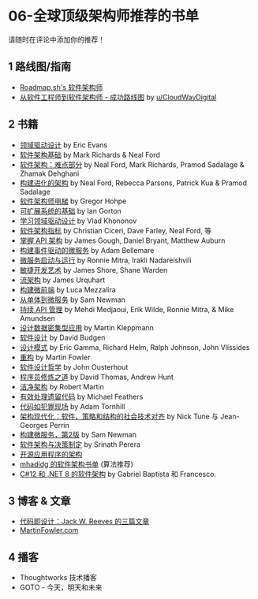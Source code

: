 # 06-全球顶级架构师推荐的书单

请随时在评论中添加你的推荐！

## 1 路线图/指南

- [Roadmap.sh's 软件架构师](https://roadmap.sh/software-architect)
- [从软件工程师到软件架构师 - 成功路线图](https://medium.com/@yt-cloudwaydigital/from-software-developer-to-software-architect-roadmap-to-success-695951521d9b) by [u/CloudWayDigital](https://www.reddit.com/user/CloudWayDigital/)

## 2 书籍

- [领域驱动设计](https://a.co/d/dq3PxSn) by Eric Evans
- [软件架构基础](https://a.co/d/359uhtV) by Mark Richards & Neal Ford
- [软件架构：难点部分](https://a.co/d/eFzaLaz) by Neal Ford, Mark Richards, Pramod Sadalage & Zhamak Dehghani
- [构建进化的架构](https://a.co/d/gU7TjI1) by Neal Ford, Rebecca Parsons, Patrick Kua & Pramod Sadalage
- [软件架构师电梯](https://a.co/d/4FmQ1hr) by Gregor Hohpe
- [可扩展系统的基础](https://a.co/d/8v3yYhq) by Ian Gorton
- [学习领域驱动设计](https://a.co/d/bNAoiya) by Vlad Khononov
- [软件架构指标](https://a.co/d/4q14ieF) by Christian Ciceri, Dave Farley, Neal Ford, 等
- [掌握 API 架构](https://a.co/d/1epU4oE) by James Gough, Daniel Bryant, Matthew Auburn
- [构建事件驱动的微服务](https://a.co/d/bEatOoD) by Adam Bellemare
- [微服务启动与运行](https://a.co/d/01j6OVg) by Ronnie Mitra, Irakli Nadareishvili
- [敏捷开发艺术](https://a.co/d/45dTOqv) by James Shore, Shane Warden
- [流架构](https://a.co/d/gXtk3ix) by James Urquhart
- [构建微前端](https://a.co/d/4ZWCt5c) by Luca Mezzalira
- [从单体到微服务](https://a.co/d/48WBzNv) by Sam Newman
- [持续 API 管理](https://a.co/d/3p5BiBI) by Mehdi Medjaoui, Erik Wilde, Ronnie Mitra, & Mike Amundsen
- [设计数据密集型应用](https://a.co/d/ahe9ilE) by Martin Kleppmann
- [软件设计](https://a.co/d/gO4s792) by David Budgen
- [设计模式](https://a.co/d/it9HZyn) by Eric Gamma, Richard Helm, Ralph Johnson, John Vlissides
- [重构](https://a.co/d/4aptQyD) by Martin Fowler
- [软件设计哲学](https://a.co/d/3Js1P9K) by John Ousterhout
- [程序员修炼之道](https://a.co/d/7ZbAZZt) by David Thomas, Andrew Hunt
- [洁净架构](https://a.co/d/02LlGEI) by Robert Martin
- [有效处理遗留代码](https://a.co/d/dKEsGit) by Michael Feathers
- [代码如犯罪现场](https://a.co/d/gVhueCc) by Adam Tornhill
- [架构现代化：软件、策略和结构的社会技术对齐](https://www.manning.com/books/architecture-modernization) by Nick Tune 与 Jean-Georges Perrin
- [构建微服务，第2版](https://a.co/d/6QfOgNJ) by Sam Newman
- [软件架构与决策制定](https://www.amazon.com/Software-Architecture-Decision-Making-Leveraging-Leadership/dp/0138249733) by Srinath Perera
- [开源应用程序的架构](https://aosabook.org/en/)
- [mhadidg 的软件架构书单](https://github.com/mhadidg/software-architecture-books) (算法推荐)
- [C#12 和 .NET 8 的软件架构](https://a.co/d/7Cwhp2l) by Gabriel Baptista 和 Francesco.

## 3 博客 & 文章

- [代码即设计：Jack W. Reeves 的三篇文章](https://www.developerdotstar.com/mag/articles/reeves_design_main.html)
- [MartinFowler.com](https://martinfowler.com/)

## 4 播客

- Thoughtworks 技术播客
- GOTO - 今天，明天和未来